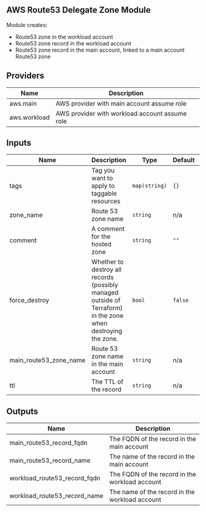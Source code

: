 ## AWS Route53 Delegate Zone Module

Module creates: 
 - Route53 zone in the workload account
 - Route53 zone record in the workload account
 - Route53 zone record in the main account, linked to a main account Route53 zone
 
## Providers

| Name         | Description 
|--------------|-----------------------------------------------
| aws.main     | AWS provider with main account assume role
| aws.workload | AWS provider with workload account assume role

## Inputs

| Name | Description | Type | Default | Required |
|------|-------------|------|---------|:--------:|
| tags | Tag you want to apply to taggable resources | `map(string)` | `{}` | no |
| zone_name | Route 53 zone name | `string` | n/a | yes |
| comment | A comment for the hosted zone | `string` | `""` | no |
| force_destroy | Whether to destroy all records (possibly managed outside of Terraform) in the zone when destroying the zone. | `bool` | `false` | no |
| main_route53_zone_name | Route 53 zone name in the main account | `string` | n/a | yes |
| ttl | The TTL of the record | `string` | n/a | yes |

## Outputs

| Name | Description |
|------|-------------|
| main\_route53\_record\_fqdn | The FQDN of the record in the main account |
| main\_route53\_record\_name | The name of the record in the main account |
| workload\_route53\_record\_fqdn | The FQDN of the record in the workload account |
| workload\_route53\_record\_name | The name of the record in the workload account |

